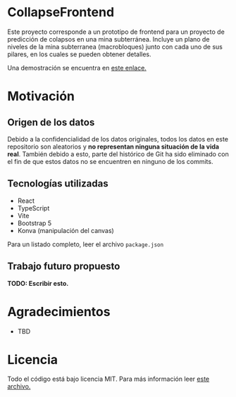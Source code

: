 # CollapseFrontend

Este proyecto corresponde a un prototipo de frontend para un proyecto de predicción
de colapsos en una mina subterránea. Incluye un plano de niveles de la mina
subterranea (macrobloques) junto con cada uno de sus pilares, en los cuales se pueden
obtener detalles.

Una demostración se encuentra en [este enlace.](https://collapse-frontend-public.vercel.app/)

# Motivación

## Origen de los datos

Debido a la confidencialidad de los datos originales, todos los datos en este repositorio
son aleatorios y **no representan ninguna situación de la vida real**. También debido a esto,
parte del histórico de Git ha sido eliminado con el fin de que estos datos no se encuentren
en ninguno de los commits.

## Tecnologías utilizadas

- React
- TypeScript
- Vite
- Bootstrap 5
- Konva (manipulación del canvas)

Para un listado completo, leer el archivo ``package.json``

## Trabajo futuro propuesto

**TODO: Escribir esto.**

# Agradecimientos

- TBD

# Licencia

Todo el código está bajo licencia MIT. Para más información leer [este archivo.](https://github.com/gahenriquezv/CollapseFrontendPublic/blob/main/LICENSE)
